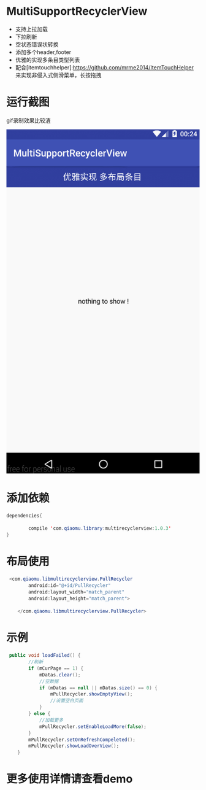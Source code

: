 # MultiSupportRecyclerView
- 支持上拉加载
- 下拉刷新
- 空状态错误状转换
- 添加多个header,footer
- 优雅的实现多条目类型列表
- 配合[itemtouchhelper]:https://github.com/mrme2014/ItemTouchHelper
  来实现非侵入式侧滑菜单，长按拖拽
  
# 运行截图
gif录制效果比较渣

![image](https://github.com/mrme2014/MultiSupportRecyclerView/raw/master/art/gif.gif)

# 添加依赖
```java
dependencies{

        compile 'com.qiaomu.library:multirecyclerview:1.0.3'
}

```
# 布局使用
```java
 <com.qiaomu.libmultirecyclerview.PullRecycler
        android:id="@+id/PullRecycler"
        android:layout_width="match_parent"
        android:layout_height="match_parent">

    </com.qiaomu.libmultirecyclerview.PullRecycler>
```
# 示例
```java
 public void loadFailed() {
        //刷新
        if (mCurPage == 1) {
            mDatas.clear();
            //空数据
            if (mDatas == null || mDatas.size() == 0) {
                mPullRecycler.showEmptyView();
                //设置空白页面
            }
        } else {
            //加载更多
            mPullRecycler.setEnableLoadMore(false);
        }
        mPullRecycler.setOnRefreshCompeleted();
        mPullRecycler.showLoadOverView();
    } 
```
# 更多使用详情请查看demo
